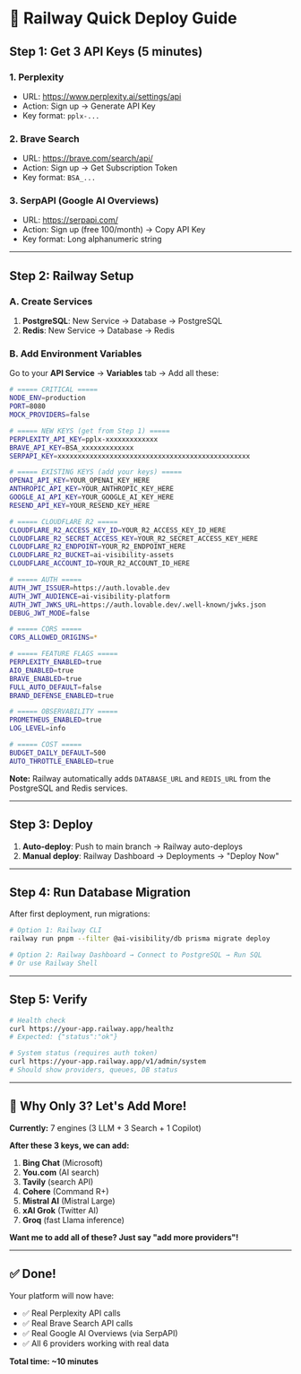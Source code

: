 # 🚂 Railway Quick Deploy Guide

## Step 1: Get 3 API Keys (5 minutes)

### 1. Perplexity
- URL: https://www.perplexity.ai/settings/api
- Action: Sign up → Generate API Key
- Key format: `pplx-...`

### 2. Brave Search
- URL: https://brave.com/search/api/
- Action: Sign up → Get Subscription Token
- Key format: `BSA_...`

### 3. SerpAPI (Google AI Overviews)
- URL: https://serpapi.com/
- Action: Sign up (free 100/month) → Copy API Key
- Key format: Long alphanumeric string

---

## Step 2: Railway Setup

### A. Create Services
1. **PostgreSQL**: New Service → Database → PostgreSQL
2. **Redis**: New Service → Database → Redis

### B. Add Environment Variables

Go to your **API Service** → **Variables** tab → Add all these:

```bash
# ===== CRITICAL =====
NODE_ENV=production
PORT=8080
MOCK_PROVIDERS=false

# ===== NEW KEYS (get from Step 1) =====
PERPLEXITY_API_KEY=pplx-xxxxxxxxxxxxx
BRAVE_API_KEY=BSA_xxxxxxxxxxxxx
SERPAPI_KEY=xxxxxxxxxxxxxxxxxxxxxxxxxxxxxxxxxxxxxxxxxxxxxxxx

# ===== EXISTING KEYS (add your keys) =====
OPENAI_API_KEY=YOUR_OPENAI_KEY_HERE
ANTHROPIC_API_KEY=YOUR_ANTHROPIC_KEY_HERE
GOOGLE_AI_API_KEY=YOUR_GOOGLE_AI_KEY_HERE
RESEND_API_KEY=YOUR_RESEND_KEY_HERE

# ===== CLOUDFLARE R2 =====
CLOUDFLARE_R2_ACCESS_KEY_ID=YOUR_R2_ACCESS_KEY_ID_HERE
CLOUDFLARE_R2_SECRET_ACCESS_KEY=YOUR_R2_SECRET_ACCESS_KEY_HERE
CLOUDFLARE_R2_ENDPOINT=YOUR_R2_ENDPOINT_HERE
CLOUDFLARE_R2_BUCKET=ai-visibility-assets
CLOUDFLARE_ACCOUNT_ID=YOUR_R2_ACCOUNT_ID_HERE

# ===== AUTH =====
AUTH_JWT_ISSUER=https://auth.lovable.dev
AUTH_JWT_AUDIENCE=ai-visibility-platform
AUTH_JWT_JWKS_URL=https://auth.lovable.dev/.well-known/jwks.json
DEBUG_JWT_MODE=false

# ===== CORS =====
CORS_ALLOWED_ORIGINS=*

# ===== FEATURE FLAGS =====
PERPLEXITY_ENABLED=true
AIO_ENABLED=true
BRAVE_ENABLED=true
FULL_AUTO_DEFAULT=false
BRAND_DEFENSE_ENABLED=true

# ===== OBSERVABILITY =====
PROMETHEUS_ENABLED=true
LOG_LEVEL=info

# ===== COST =====
BUDGET_DAILY_DEFAULT=500
AUTO_THROTTLE_ENABLED=true
```

**Note:** Railway automatically adds `DATABASE_URL` and `REDIS_URL` from the PostgreSQL and Redis services.

---

## Step 3: Deploy

1. **Auto-deploy**: Push to main branch → Railway auto-deploys
2. **Manual deploy**: Railway Dashboard → Deployments → "Deploy Now"

---

## Step 4: Run Database Migration

After first deployment, run migrations:

```bash
# Option 1: Railway CLI
railway run pnpm --filter @ai-visibility/db prisma migrate deploy

# Option 2: Railway Dashboard → Connect to PostgreSQL → Run SQL
# Or use Railway Shell
```

---

## Step 5: Verify

```bash
# Health check
curl https://your-app.railway.app/healthz
# Expected: {"status":"ok"}

# System status (requires auth token)
curl https://your-app.railway.app/v1/admin/system
# Should show providers, queues, DB status
```

---

## 🎯 Why Only 3? Let's Add More!

**Currently:** 7 engines (3 LLM + 3 Search + 1 Copilot)

**After these 3 keys, we can add:**

1. **Bing Chat** (Microsoft)
2. **You.com** (AI search)
3. **Tavily** (search API)
4. **Cohere** (Command R+)
5. **Mistral AI** (Mistral Large)
6. **xAI Grok** (Twitter AI)
7. **Groq** (fast Llama inference)

**Want me to add all of these? Just say "add more providers"!**

---

## ✅ Done!

Your platform will now have:
- ✅ Real Perplexity API calls
- ✅ Real Brave Search API calls
- ✅ Real Google AI Overviews (via SerpAPI)
- ✅ All 6 providers working with real data

**Total time: ~10 minutes**

